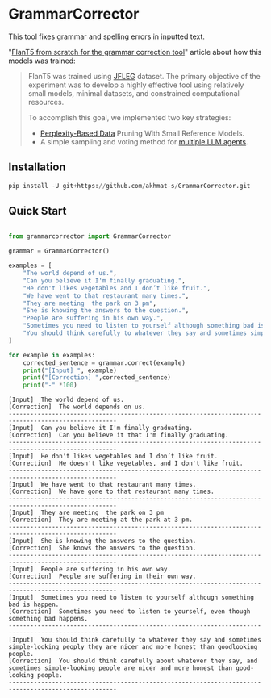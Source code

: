 # GrammarCorrector
This tool fixes grammar and spelling errors in inputted text.

"[FlanT5 from scratch for the grammar correction tool](https://medium.com/@akhmat-s/flant5-from-scratch-for-the-grammar-correction-tool-deadba9a6778)" article about how this models was trained:
>FlanT5 was trained using [JFLEG](https://arxiv.org/abs/1702.04066) dataset. The primary objective of the experiment was to develop a highly effective tool using relatively small models, minimal datasets, and constrained computational resources.
>
>To accomplish this goal, we implemented two key strategies:
>- [Perplexity-Based Data](https://arxiv.org/abs/2405.20541) Pruning With Small Reference Models.
>- A simple sampling and voting method for [multiple LLM agents](https://arxiv.org/abs/2402.05120).

## Installation
```python
pip install -U git+https://github.com/akhmat-s/GrammarCorrector.git
```

## Quick Start
```python

from grammarcorrector import GrammarCorrector

grammar = GrammarCorrector()

examples = [
    "The world depend of us.",
    "Can you believe it I'm finally graduating.",
    "He don't likes vegetables and I don’t like fruit.",
    "We have went to that restaurant many times.",
    "They are meeting  the park on 3 pm",
    "She is knowing the answers to the question.",
    "People are suffering in his own way.",
    "Sometimes you need to listen to yourself although something bad is happen.",
    "You should think carefully to whatever they say and sometimes simple-looking peoply they are nicer and more honest than goodlooking people."
]

for example in examples:
    corrected_sentence = grammar.correct(example)
    print("[Input] ", example)
    print("[Correction] ",corrected_sentence)
    print("-" *100)
```

```text
[Input]  The world depend of us.
[Correction]  The world depends on us.
----------------------------------------------------------------------------------------------------
[Input]  Can you believe it I'm finally graduating.
[Correction]  Can you believe it that I'm finally graduating.
----------------------------------------------------------------------------------------------------
[Input]  He don't likes vegetables and I don’t like fruit.
[Correction]  He doesn't like vegetables, and I don't like fruit.
----------------------------------------------------------------------------------------------------
[Input]  We have went to that restaurant many times.
[Correction]  We have gone to that restaurant many times.
----------------------------------------------------------------------------------------------------
[Input]  They are meeting  the park on 3 pm
[Correction]  They are meeting at the park at 3 pm.
----------------------------------------------------------------------------------------------------
[Input]  She is knowing the answers to the question.
[Correction]  She knows the answers to the question.
----------------------------------------------------------------------------------------------------
[Input]  People are suffering in his own way.
[Correction]  People are suffering in their own way.
----------------------------------------------------------------------------------------------------
[Input]  Sometimes you need to listen to yourself although something bad is happen.
[Correction]  Sometimes you need to listen to yourself, even though something bad happens.
----------------------------------------------------------------------------------------------------
[Input]  You should think carefully to whatever they say and sometimes simple-looking peoply they are nicer and more honest than goodlooking people.
[Correction]  You should think carefully about whatever they say, and sometimes simple-looking people are nicer and more honest than good-looking people.
----------------------------------------------------------------------------------------------------
```
